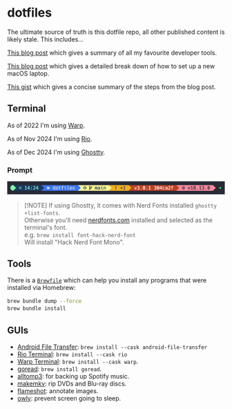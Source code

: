 # dotfiles

The ultimate source of truth is this dotfile repo, all other published content is likely stale. This includes...

[This blog post](https://www.integralist.co.uk/posts/tools/) which gives a summary of all my favourite developer tools.

[This blog post](https://www.integralist.co.uk/posts/new-laptop-configuration/) which gives a detailed break down of how to set up a new macOS laptop.

[This gist](https://gist.github.com/Integralist/05e5415de6743e66b112574a1a5c1970) which gives a concise summary of the steps from the blog post.

## Terminal

As of 2022 I'm using [Warp](https://www.warp.dev/).

As of Nov 2024 I'm using [Rio](https://raphamorim.io/rio/).

As of Dec 2024 I'm using [Ghostty](https://ghostty.org/).

### Prompt

![Terminal Prompt](./terminal-prompt-ui.png)

> \[!NOTE\]
> If using Ghostty, it comes with Nerd Fonts installed `ghostty +list-fonts`.\
> Otherwise you'll need [nerdfonts.com](https://www.nerdfonts.com/) installed and selected as the terminal's font.\
> e.g. `brew install font-hack-nerd-font`\
> Will install "Hack Nerd Font Mono".

## Tools

There is a [`Brewfile`](./Brewfile) which can help you install any programs that were installed via Homebrew:

```bash
brew bundle dump --force
brew bundle install
```

## GUIs

- [Android File Transfer](https://www.android.com/filetransfer/): `brew install --cask android-file-transfer`
- [Rio Terminal](https://raphamorim.io/rio/): `brew install --cask rio`
- [Warp Terminal](https://www.warp.dev/): `brew install --cask warp`.
- [goread](https://github.com/TypicalAM/goread): `brew install goread`.
- [alltomp3](https://alltomp3.org/): for backing up Spotify music.
- [makemkv](https://makemkv.com/): rip DVDs and Blu-ray discs.
- [flameshot](https://flameshot.org/): annotate images.
- [owly](https://apps.apple.com/us/app/owly-display-sleep-prevention/id882812218): prevent screen going to sleep.
